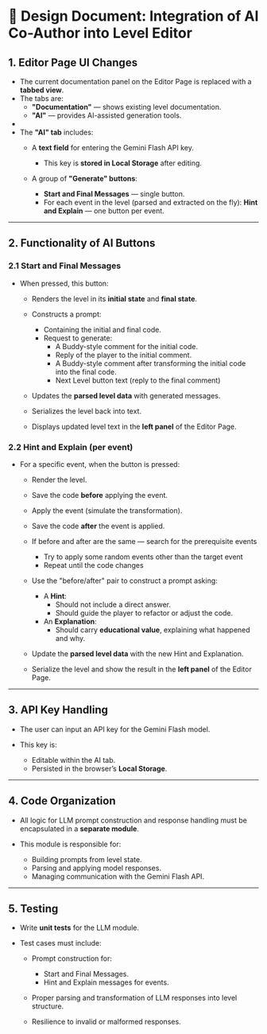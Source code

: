 # 📄 Design Document: Integration of AI Co-Author into Level Editor

## 1. Editor Page UI Changes

* The current documentation panel on the Editor Page is replaced with a **tabbed view**.
* The tabs are:
    * **"Documentation"** — shows existing level documentation.
    * **"AI"** — provides AI-assisted generation tools.
*
* The **"AI" tab** includes:
    * A **text field** for entering the Gemini Flash API key.
        * This key is **stored in Local Storage** after editing.

    * A group of **"Generate" buttons**:

        * **Start and Final Messages** — single button.
        * For each event in the level (parsed and extracted on the fly):
          **Hint and Explain** — one button per event.

---

## 2. Functionality of AI Buttons

### 2.1 Start and Final Messages

* When pressed, this button:

    * Renders the level in its **initial state** and **final state**.
    * Constructs a prompt:

        * Containing the initial and final code.
        * Request to generate:
            * A Buddy-style comment for the initial code.
            * Reply of the player to the initial comment.
            * A Buddy-style comment after transforming the initial code into the final code.
            * Next Level button text (reply to the final comment)
    * Updates the **parsed level data** with generated messages.
    * Serializes the level back into text.
    * Displays updated level text in the **left panel** of the Editor Page.

### 2.2 Hint and Explain (per event)

* For a specific event, when the button is pressed:

    * Render the level.
    * Save the code **before** applying the event.
    * Apply the event (simulate the transformation).
    * Save the code **after** the event is applied.
    * If before and after are the same — search for the prerequisite events
        * Try to apply some random events other than the target event
        * Repeat until the code changes
    * Use the "before/after" pair to construct a prompt asking:

        * A **Hint**:
            * Should not include a direct answer.
            * Should guide the player to refactor or adjust the code.
        * An **Explanation**:
            * Should carry **educational value**, explaining what happened and why.
    * Update the **parsed level data** with the new Hint and Explanation.
    * Serialize the level and show the result in the **left panel** of the Editor Page.

---

## 3. API Key Handling

* The user can input an API key for the Gemini Flash model.
* This key is:

    * Editable within the AI tab.
    * Persisted in the browser’s **Local Storage**.

---

## 4. Code Organization

* All logic for LLM prompt construction and response handling must be encapsulated in a **separate module**.
* This module is responsible for:

    * Building prompts from level state.
    * Parsing and applying model responses.
    * Managing communication with the Gemini Flash API.

---

## 5. Testing

* Write **unit tests** for the LLM module.
* Test cases must include:

    * Prompt construction for:

        * Start and Final Messages.
        * Hint and Explain messages for events.
    * Proper parsing and transformation of LLM responses into level structure.
    * Resilience to invalid or malformed responses.

